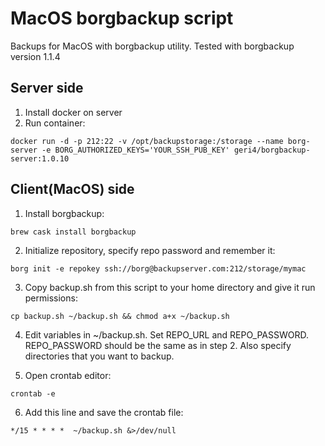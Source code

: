 # MacOS borgbackup script # 

Backups for MacOS with borgbackup utility.
Tested with borgbackup version 1.1.4

## Server side ##
1. Install docker on server
2. Run container:
```
docker run -d -p 212:22 -v /opt/backupstorage:/storage --name borg-server -e BORG_AUTHORIZED_KEYS='YOUR_SSH_PUB_KEY' geri4/borgbackup-server:1.0.10
```

## Client(MacOS) side ##

1. Install borgbackup:
```
brew cask install borgbackup
```
2. Initialize repository, specify repo password and remember it:
```
borg init -e repokey ssh://borg@backupserver.com:212/storage/mymac
```

3. Copy backup.sh from this script to your home directory and give it run permissions:
```
cp backup.sh ~/backup.sh && chmod a+x ~/backup.sh
```

4. Edit variables in ~/backup.sh. Set REPO_URL and REPO_PASSWORD.
REPO_PASSWORD should be the same as in step 2. Also specify directories that you want to backup.

5. Open crontab editor:
```
crontab -e
```

6. Add this line and save the crontab file:
```
*/15 * * * *  ~/backup.sh &>/dev/null
```

